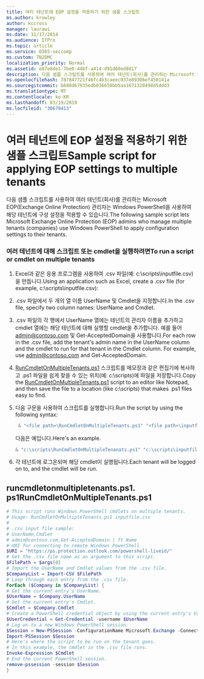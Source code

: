 ```yaml
---
title: 여러 테넌트에 EOP 설정을 적용하기 위한 샘플 스크립트
ms.author: krowley
author: kccross
manager: laurawi
ms.date: 11/17/2014
ms.audience: ITPro
ms.topic: article
ms.service: O365-seccomp
ms.custom: TN2DMC
localization_priority: Normal
ms.assetid: e87e84e1-7be0-44bf-a414-d91d60ed8817
description: 다음 샘플 스크립트를 사용하여 여러 테넌트(회사)를 관리하는 Microsoft EOP(Exchange Online Protection) 관리자는 Windows PowerShell을 사용하여 해당 테넌트에 구성 설정을 적용할 수 있습니다.
ms.openlocfilehash: 787847721f46fc4b3caeec037e89306ef450141a
ms.sourcegitcommit: b688d67935edb036658bb5aa1671328498d5ddd3
ms.translationtype: MT
ms.contentlocale: ko-KR
ms.lasthandoff: 03/19/2019
ms.locfileid: "30670413"
---
```

# <a name="sample-script-for-applying-eop-settings-to-multiple-tenants"></a><span data-ttu-id="8e801-103">여러 테넌트에 EOP 설정을 적용하기 위한 샘플 스크립트</span><span class="sxs-lookup"><span data-stu-id="8e801-103">Sample script for applying EOP settings to multiple tenants</span></span>

<span data-ttu-id="8e801-104">다음 샘플 스크립트를 사용하여 여러 테넌트(회사)를 관리하는 Microsoft EOP(Exchange Online Protection) 관리자는 Windows PowerShell을 사용하여 해당 테넌트에 구성 설정을 적용할 수 있습니다.</span><span class="sxs-lookup"><span data-stu-id="8e801-104">The following sample script lets Microsoft Exchange Online Protection (EOP) admins who manage multiple tenants (companies) use Windows PowerShell to apply configuration settings to their tenants.</span></span>
  
### <a name="to-run-a-script-or-cmdlet-on-multiple-tenants"></a><span data-ttu-id="8e801-105">여러 테넌트에 대해 스크립트 또는 cmdlet을 실행하려면</span><span class="sxs-lookup"><span data-stu-id="8e801-105">To run a script or cmdlet on multiple tenants</span></span>

1. <span data-ttu-id="8e801-106">Excel과 같은 응용 프로그램을 사용하여 .csv 파일(예: c:\scripts\inputfile.csv)을 만듭니다.</span><span class="sxs-lookup"><span data-stu-id="8e801-106">Using an application such as Excel, create a .csv file (for example, c:\scripts\inputfile.csv):</span></span>
    
1. <span data-ttu-id="8e801-107">.csv 파일에서 두 개의 열 이름 UserName 및 Cmdlet을 지정합니다.</span><span class="sxs-lookup"><span data-stu-id="8e801-107">In the .csv file, specify two column names: UserName and Cmdlet.</span></span>
    
2. <span data-ttu-id="8e801-p101">.csv 파일의 각 행에서 UserName 열에는 테넌트의 관리자 이름을 추가하고 cmdlet 열에는 해당 테넌트에 대해 실행할 cmdlet을 추가합니다. 예를 들어 admin@contoso.com 및 Get-AcceptedDomain을 사용합니다.</span><span class="sxs-lookup"><span data-stu-id="8e801-p101">For each row in the .csv file, add the tenant's admin name in the UserName column and the cmdlet to run for that tenant in the Cmdlet column. For example, use admin@contoso.com and Get-AcceptedDomain.</span></span>
    
2. <span data-ttu-id="8e801-110">[RunCmdletOnMultipleTenants.ps1](sample-script-for-applying-eop-settings-to-multiple-tenants.md#RunCmdletOnMultipleTenants.ps1) 스크립트를 메모장과 같은 편집기에 복사하고 .ps1 파일을 쉽게 찾을 수 있는 위치(예: c:\scripts)에 파일을 저장합니다.</span><span class="sxs-lookup"><span data-stu-id="8e801-110">Copy the [RunCmdletOnMultipleTenants.ps1](sample-script-for-applying-eop-settings-to-multiple-tenants.md#RunCmdletOnMultipleTenants.ps1) script to an editor like Notepad, and then save the file to a location (like c:\scripts) that makes .ps1 files easy to find.</span></span> 
    
3. <span data-ttu-id="8e801-111">다음 구문을 사용하여 스크립트를 실행합니다.</span><span class="sxs-lookup"><span data-stu-id="8e801-111">Run the script by using the following syntax:</span></span>
    ```Powershell
     & "<file path>\RunCmdletOnMultipleTenants.ps1" "<file path>\inputfile.csv"
    ```
    
    <span data-ttu-id="8e801-112">다음은 예입니다.</span><span class="sxs-lookup"><span data-stu-id="8e801-112">Here's an example.</span></span> 
    
    ```Powershell
    & "c:\scripts\RunCmdletOnMultipleTenanats.ps1" "c:\scripts\inputfile.csv"
    ```

4. <span data-ttu-id="8e801-113">각 테넌트에 로그온되며 해당 cmdlet이 실행됩니다.</span><span class="sxs-lookup"><span data-stu-id="8e801-113">Each tenant will be logged on to, and the cmdlet will be run.</span></span>
    
## <a name="runcmdletonmultipletenantsps1"></a><span data-ttu-id="8e801-114">runcmdletonmultipletenants.ps1. ps1</span><span class="sxs-lookup"><span data-stu-id="8e801-114">RunCmdletOnMultipleTenants.ps1</span></span>
<span data-ttu-id="8e801-115"><a name="RunCmdletOnMultipleTenants.ps1"> </a></span><span class="sxs-lookup"><span data-stu-id="8e801-115"></span></span>

```Powershell
# This script runs Windows PowerShell cmdlets on multiple tenants.
# Usage: RunCmdletOnMultipleTenants.ps1 inputfile.csv
#  
# .csv input file sample: 
# UserName,Cmdlet
# admin@contoso.com,Get-AcceptedDomain | ft Name
# URI for connecting to remote Windows PowerShell
$URI = "https://ps.protection.outlook.com/powershell-liveid/"
# Get the .csv file name as an argument to this script.
$FilePath = $args[0]
# Import the UserName and Cmdlet values from the .csv file.
$CompanyList = Import-CSV $FilePath
# Loop through each entry from the .csv file.
ForEach ($Company in $CompanyList) {
# Get the current entry's UserName.
$UserName = $Company.UserName
# Get the current entry's Cmdlet.
$Cmdlet = $Company.Cmdlet
# Create a PowerShell credential object by using the current entry's UserName. Prompt for the password.
$UserCredential = Get-Credential -username $UserName
# Log on to a new Windows PowerShell session.
$Session = New-PSSession -ConfigurationName Microsoft.Exchange -ConnectionUri $URI -Credential $UserCredential -Authentication Basic -AllowRedirection
Import-PSSession $Session
# Here's where the script to be run on the tenant goes.
# In this example, the cmdlet in the .csv file runs.
Invoke-Expression $Cmdlet
# End the current PowerShell session.
remove-pssession -session $Session
}

```


